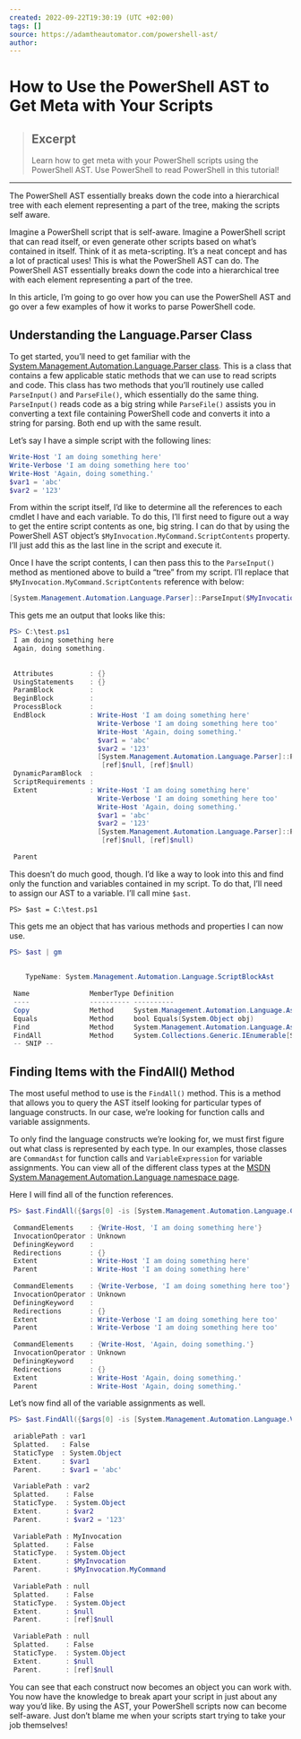 ```yaml
---
created: 2022-09-22T19:30:19 (UTC +02:00)
tags: []
source: https://adamtheautomator.com/powershell-ast/
author: 
---
```


# How to Use the PowerShell AST to Get Meta with Your Scripts

> ## Excerpt
> Learn how to get meta with your PowerShell scripts using the PowerShell AST. Use PowerShell to read PowerShell in this tutorial!

---
The PowerShell AST essentially breaks down the code into a hierarchical tree with each element representing a part of the tree, making the scripts self aware.

Imagine a PowerShell script that is self-aware. Imagine a PowerShell script that can read itself, or even generate other scripts based on what’s contained in itself. Think of it as meta-scripting. It’s a neat concept and has a lot of practical uses! This is what the PowerShell AST can do. The PowerShell AST essentially breaks down the code into a hierarchical tree with each element representing a part of the tree.

In this article, I’m going to go over how you can use the PowerShell AST and go over a few examples of how it works to parse PowerShell code.

## Understanding the Language.Parser Class

To get started, you’ll need to get familiar with the [System.Management.Automation.Language.Parser class][2]. This is a class that contains a few applicable static methods that we can use to read scripts and code. This class has two methods that you’ll routinely use called `ParseInput()` and `ParseFile()`, which essentially do the same thing. `ParseInput()` reads code as a big string while `ParseFile()` assists you in converting a text file containing PowerShell code and converts it into a string for parsing. Both end up with the same result.

Let’s say I have a simple script with the following lines:

```powershell
Write-Host 'I am doing something here'
Write-Verbose 'I am doing something here too'
Write-Host 'Again, doing something.'
$var1 = 'abc'
$var2 = '123'
```

From within the script itself, I’d like to determine all the references to each cmdlet I have and each variable. To do this, I’ll first need to figure out a way to get the entire script contents as one, big string. I can do that by using the PowerShell AST object’s `$MyInvocation.MyCommand.ScriptContents` property. I’ll just add this as the last line in the script and execute it.

Once I have the script contents, I can then pass this to the `ParseInput()` method as mentioned above to build a “tree” from my script. I’ll replace that `$MyInvocation.MyCommand.ScriptContents` reference with below:

```powershell
[System.Management.Automation.Language.Parser]::ParseInput($MyInvocation.MyCommand.ScriptContents, [ref]$null, [ref]$null)
```

This gets me an output that looks like this:

```powershell
PS> C:\test.ps1
 I am doing something here
 Again, doing something.
 
 
 Attributes         : {}
 UsingStatements    : {}
 ParamBlock         :
 BeginBlock         :
 ProcessBlock       :
 EndBlock           : Write-Host 'I am doing something here'
                      Write-Verbose 'I am doing something here too'
                      Write-Host 'Again, doing something.'
                      $var1 = 'abc'
                      $var2 = '123'
                      [System.Management.Automation.Language.Parser]::ParseInput($MyInvocation.MyCommand.ScriptContents,
                       [ref]$null, [ref]$null)
 DynamicParamBlock  :
 ScriptRequirements :
 Extent             : Write-Host 'I am doing something here'
                      Write-Verbose 'I am doing something here too'
                      Write-Host 'Again, doing something.'
                      $var1 = 'abc'
                      $var2 = '123'
                      [System.Management.Automation.Language.Parser]::ParseInput($MyInvocation.MyCommand.ScriptContents,
                       [ref]$null, [ref]$null)
 
 Parent             
```

This doesn’t do much good, though. I’d like a way to look into this and find only the function and variables contained in my script. To do that, I’ll need to assign our AST to a variable. I’ll call mine `$ast`.

`PS> $ast = C:\test.ps1`

This gets me an object that has various methods and properties I can now use.

```powershell
PS> $ast | gm
 
 
    TypeName: System.Management.Automation.Language.ScriptBlockAst
 
 Name               MemberType Definition
 ----               ---------- ----------
 Copy               Method     System.Management.Automation.Language.Ast Copy()
 Equals             Method     bool Equals(System.Object obj)
 Find               Method     System.Management.Automation.Language.Ast Find(System.Func[System.Management.Automatio...
 FindAll            Method     System.Collections.Generic.IEnumerable[System.Management.Automation.Language.Ast] Find...
 -- SNIP --
```

## Finding Items with the FindAll() Method

The most useful method to use is the `FindAll()` method. This is a method that allows you to query the AST itself looking for particular types of language constructs. In our case, we’re looking for function calls and variable assignments.

To only find the language constructs we’re looking for, we must first figure out what class is represented by each type. In our examples, those classes are `CommandAst` for function calls and `VariableExpression` for variable assignments. You can view all of the different class types at the [MSDN System.Management.Automation.Language namespace page][3].

Here I will find all of the function references.

```powershell
PS> $ast.FindAll({$args[0] -is [System.Management.Automation.Language.CommandAst]}, $true)
 
 CommandElements    : {Write-Host, 'I am doing something here'}
 InvocationOperator : Unknown
 DefiningKeyword    :
 Redirections       : {}
 Extent             : Write-Host 'I am doing something here'
 Parent             : Write-Host 'I am doing something here'
 
 CommandElements    : {Write-Verbose, 'I am doing something here too'}
 InvocationOperator : Unknown
 DefiningKeyword    :
 Redirections       : {}
 Extent             : Write-Verbose 'I am doing something here too'
 Parent             : Write-Verbose 'I am doing something here too'
 
 CommandElements    : {Write-Host, 'Again, doing something.'}
 InvocationOperator : Unknown
 DefiningKeyword    :
 Redirections       : {}
 Extent             : Write-Host 'Again, doing something.'
 Parent             : Write-Host 'Again, doing something.'

```

Let’s now find all of the variable assignments as well.

```powershell
PS> $ast.FindAll({$args[0] -is [System.Management.Automation.Language.VariableExpressionAst]},$true)
 
 ariablePath : var1
 Splatted.   : False
 StaticType  : System.Object
 Extent.     : $var1
 Parent.     : $var1 = 'abc'
 
 VariablePath : var2
 Splatted.    : False
 StaticType.  : System.Object
 Extent.      : $var2
 Parent.      : $var2 = '123'
 
 VariablePath : MyInvocation
 Splatted.    : False
 StaticType.  : System.Object
 Extent.      : $MyInvocation
 Parent.      : $MyInvocation.MyCommand
 
 VariablePath : null
 Splatted.    : False
 StaticType.  : System.Object
 Extent.      : $null
 Parent.      : [ref]$null
 
 VariablePath : null
 Splatted.    : False
 StaticType.  : System.Object
 Extent.      : $null
 Parent.      : [ref]$null
```

You can see that each construct now becomes an object you can work with. You now have the knowledge to break apart your script in just about any way you’d like. By using the AST, your PowerShell scripts now can become self-aware. Just don’t blame me when your scripts start trying to take your job themselves!

[1]: https://adamtheautomator.com/tag/powershell/
[2]: https://msdn.microsoft.com/en-us/library/system.management.automation.language.parser(v=vs.85).aspx
[3]: https://msdn.microsoft.com/en-us/library/system.management.automation.language(v=vs.85).aspx
